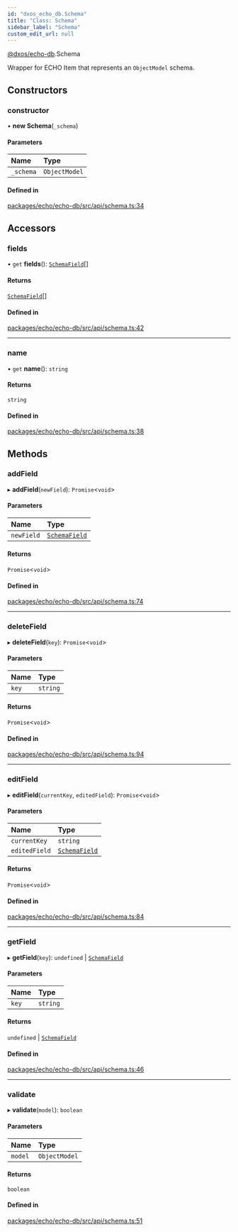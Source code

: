 ```yaml
---
id: "dxos_echo_db.Schema"
title: "Class: Schema"
sidebar_label: "Schema"
custom_edit_url: null
---
```


[@dxos/echo-db](../modules/dxos_echo_db.md).Schema

Wrapper for ECHO Item that represents an `ObjectModel` schema.

## Constructors

### constructor

• **new Schema**(`_schema`)

#### Parameters

| Name | Type |
| :------ | :------ |
| `_schema` | `ObjectModel` |

#### Defined in

[packages/echo/echo-db/src/api/schema.ts:34](https://github.com/dxos/dxos/blob/b06737400/packages/echo/echo-db/src/api/schema.ts#L34)

## Accessors

### fields

• `get` **fields**(): [`SchemaField`](../modules/dxos_echo_db.md#schemafield)[]

#### Returns

[`SchemaField`](../modules/dxos_echo_db.md#schemafield)[]

#### Defined in

[packages/echo/echo-db/src/api/schema.ts:42](https://github.com/dxos/dxos/blob/b06737400/packages/echo/echo-db/src/api/schema.ts#L42)

___

### name

• `get` **name**(): `string`

#### Returns

`string`

#### Defined in

[packages/echo/echo-db/src/api/schema.ts:38](https://github.com/dxos/dxos/blob/b06737400/packages/echo/echo-db/src/api/schema.ts#L38)

## Methods

### addField

▸ **addField**(`newField`): `Promise`<`void`\>

#### Parameters

| Name | Type |
| :------ | :------ |
| `newField` | [`SchemaField`](../modules/dxos_echo_db.md#schemafield) |

#### Returns

`Promise`<`void`\>

#### Defined in

[packages/echo/echo-db/src/api/schema.ts:74](https://github.com/dxos/dxos/blob/b06737400/packages/echo/echo-db/src/api/schema.ts#L74)

___

### deleteField

▸ **deleteField**(`key`): `Promise`<`void`\>

#### Parameters

| Name | Type |
| :------ | :------ |
| `key` | `string` |

#### Returns

`Promise`<`void`\>

#### Defined in

[packages/echo/echo-db/src/api/schema.ts:94](https://github.com/dxos/dxos/blob/b06737400/packages/echo/echo-db/src/api/schema.ts#L94)

___

### editField

▸ **editField**(`currentKey`, `editedField`): `Promise`<`void`\>

#### Parameters

| Name | Type |
| :------ | :------ |
| `currentKey` | `string` |
| `editedField` | [`SchemaField`](../modules/dxos_echo_db.md#schemafield) |

#### Returns

`Promise`<`void`\>

#### Defined in

[packages/echo/echo-db/src/api/schema.ts:84](https://github.com/dxos/dxos/blob/b06737400/packages/echo/echo-db/src/api/schema.ts#L84)

___

### getField

▸ **getField**(`key`): `undefined` \| [`SchemaField`](../modules/dxos_echo_db.md#schemafield)

#### Parameters

| Name | Type |
| :------ | :------ |
| `key` | `string` |

#### Returns

`undefined` \| [`SchemaField`](../modules/dxos_echo_db.md#schemafield)

#### Defined in

[packages/echo/echo-db/src/api/schema.ts:46](https://github.com/dxos/dxos/blob/b06737400/packages/echo/echo-db/src/api/schema.ts#L46)

___

### validate

▸ **validate**(`model`): `boolean`

#### Parameters

| Name | Type |
| :------ | :------ |
| `model` | `ObjectModel` |

#### Returns

`boolean`

#### Defined in

[packages/echo/echo-db/src/api/schema.ts:51](https://github.com/dxos/dxos/blob/b06737400/packages/echo/echo-db/src/api/schema.ts#L51)
